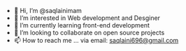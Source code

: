 - 👋 Hi, I’m @saqlainimam
- 👀 I’m interested in Web development and Desginer
- 🌱 I’m currently learning front-end development
- 💞️ I’m looking to collaborate on open source projects
- 📫 How to reach me ...
via email: saqlaini696@gmail.com

<!---
saqlainimam/saqlainimam is a ✨ special ✨ repository because its `README.md` (this file) appears on your GitHub profile.
You can click the Preview link to take a look at your changes.
--->
